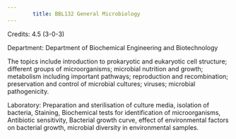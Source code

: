 ```yaml
---
        title: BBL132 General Microbiology
---
```

Credits: 4.5 (3-0-3)

Department: Department of Biochemical Engineering and Biotechnology

The topics include introduction to prokaryotic and eukaryotic cell structure; different groups of microorganisms; microbial nutrition and growth; metabolism including important pathways; reproduction and recombination; preservation and control of microbial cultures; viruses; microbial pathogenicity.

Laboratory: Preparation and sterilisation of culture media, isolation of bacteria, Staining, Biochemical tests for identification of microorganisms, Antibiotic sensitivity, Bacterial growth curve, effect of environmental factors on bacterial growth, microbial diversity in environmental samples.